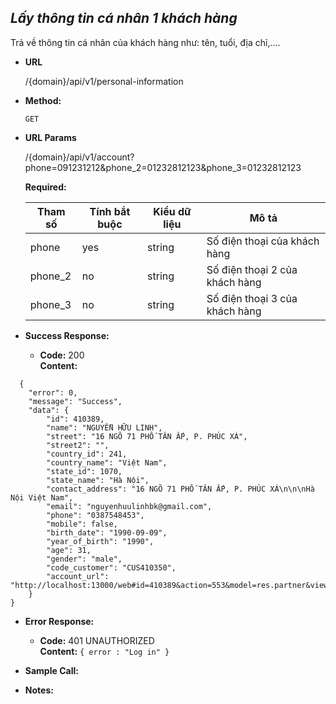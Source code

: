 ***Lấy thông tin cá nhân 1 khách hàng***
----
  Trả về thông tin cá nhân của khách hàng như: tên, tuổi, địa chỉ,....

* **URL**

   /{domain}/api/v1/personal-information

* **Method:**
  
  `GET` 
  
*  **URL Params**

   /{domain}/api/v1/account?phone=091231212&phone_2=01232812123&phone_3=01232812123

   **Required:**
 
    | Tham số  | Tính bắt buộc  | Kiểu dữ liệu  | Mô tả  |
    |---|---|---|---|
    | phone | yes  | string  | Số điện thoại của khách hàng  |
    | phone_2 | no  | string  | Số điện thoại 2 của khách hàng  |
    | phone_3 | no  | string  | Số điện thoại 3 của khách hàng  |


* **Success Response:**
  
  * **Code:** 200 <br />
    **Content:** 
```
  {
    "error": 0,
    "message": "Success",
    "data": {
        "id": 410389,
        "name": "NGUYỄN HỮU LINH",
        "street": "16 NGÕ 71 PHỐ TÂN ẤP, P. PHÚC XÁ",
        "street2": "",
        "country_id": 241,
        "country_name": "Việt Nam",
        "state_id": 1070,
        "state_name": "Hà Nội",
        "contact_address": "16 NGÕ 71 PHỐ TÂN ẤP, P. PHÚC XÁ\n\n\nHà Nội Việt Nam",
        "email": "nguyenhuulinhbk@gmail.com",
        "phone": "0387548453",
        "mobile": false,
        "birth_date": "1990-09-09",
        "year_of_birth": "1990",
        "age": 31,
        "gender": "male",
        "code_customer": "CUS410350",
        "account_url": "http://localhost:13000/web#id=410389&action=553&model=res.partner&view_type=form&cids=0&menu_id=379"
    }
}
```

* **Error Response:**

  * **Code:** 401 UNAUTHORIZED <br />
    **Content:** `{ error : "Log in" }`


* **Sample Call:**



* **Notes:**

